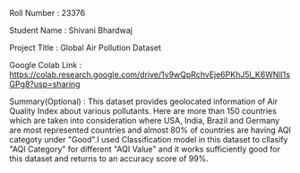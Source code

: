 Roll Number       :   23376

Student Name      :   Shivani Bhardwaj

Project Title     :   Global Air Pollution Dataset

Google Colab Link :   https://colab.research.google.com/drive/1v9wQpRchvEje6PKhJ5l_K6WNll1sGPg8?usp=sharing

Summary(Optional) :   This dataset provides geolocated information of Air Quality Index about various pollutants. Here are more than 150 countries which are taken into consideration where USA, India, Brazil and Germany are most represented countries and almost 80% of countries are having AQI categoty under "Good".I used Classification model in this dataset to cllasify "AQI Category" for different "AQI Value" and it works sufficiently good for this dataset and returns to an accuracy score of 99%. 

